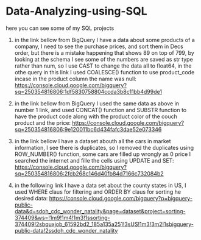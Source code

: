 # Data-Analyzing-using-SQL
here you can see some of my SQL projects

1. in the link bellow from BigQuery I have a data about some products of a company, I need to see the purchase prices, and sort them in Decs order, but there is a mistake happening that shows 89 on top of 799, by looking at the schema I see some of the numbers are saved as str type rather than num, so I use CAST to change the data all to float64, in the othe query in this link I used COALESCE() function to use product_code incase in the product column the name was null:
https://console.cloud.google.com/bigquery?sq=250354816806:1df5830758804ccda3b8c11bb4d99de1

2. in the link bellow from BigQuery I used the same data as above in number 1 link, and used CONCAT() function and SUBSTR function to have the product code along with the product color of the couch product and the price:
https://console.cloud.google.com/bigquery?sq=250354816806:9e120011bc6d434fafc3dae52e073346

3. in the link bellow I have a dataset abouth all the cars in market information, I see there is duplicates, so I removed the duplicates using ROW_NUMBER() function, some cars are filled up wrongly as 0 price I searched the internet and fille the cells using UPDATE and SET:
https://console.cloud.google.com/bigquery?sq=250354816806:2fcb268c146d40fb84d7166c732084b2

4. in the following link I have a data set about the county states in US, I used WHERE claus for filtering and ORDER BY claus for sorting he desired data:
https://console.cloud.google.com/bigquery?p=bigquery-public-data&d=sdoh_cdc_wonder_natality&page=dataset&project=sorting-374409&ws=!1m9!1m4!1m3!1ssorting-374409!2sbquxjob_61592bd2_185a135a251!3sUS!1m3!3m2!1sbigquery-public-data!2ssdoh_cdc_wonder_natality
